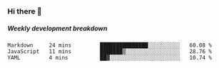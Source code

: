 ### Hi there 👋

##### Weekly development breakdown
<!--START_SECTION:waka-->
```text
Markdown     24 mins         ███████████████░░░░░░░░░░   60.08 % 
JavaScript   11 mins         ███████▒░░░░░░░░░░░░░░░░░   28.76 % 
YAML         4 mins          ██▓░░░░░░░░░░░░░░░░░░░░░░   10.74 % 
```
<!--END_SECTION:waka-->

<!--
**sofialing/sofialing** is a ✨ _special_ ✨ repository because its `README.md` (this file) appears on your GitHub profile.

Here are some ideas to get you started:

- 🔭 I’m currently working on ...
- 🌱 I’m currently learning ...
- 👯 I’m looking to collaborate on ...
- 🤔 I’m looking for help with ...
- 💬 Ask me about ...
- 📫 How to reach me: ...
- 😄 Pronouns: ...
- ⚡ Fun fact: ...
-->
